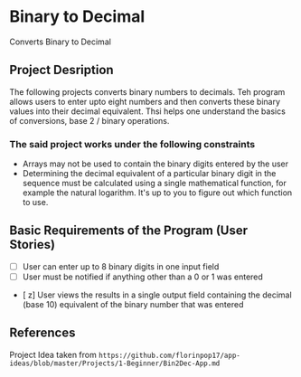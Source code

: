 # Binary to Decimal

Converts Binary to Decimal



## Project Desription

The following projects converts binary numbers to decimals. 
Teh program allows users to enter upto eight numbers and then converts these binary values into their decimal equivalent. Thsi helps one understand the basics of conversions, base 2 / binary operations.



### The said project works under the following constraints
- Arrays may not be used to contain the binary digits entered by the user
- Determining the decimal equivalent of a particular binary digit in the sequence must be calculated using a single mathematical function, for example the natural logarithm. It's up to you to figure out which function to use.



## Basic Requirements of the Program (User Stories)

- [ ] User can enter up to 8 binary digits in one input field
- [ ] User must be notified if anything other than a 0 or 1 was entered
- [ z] User views the results in a single output field containing the decimal (base 10) equivalent of the binary number that was entered



## References

Project Idea taken from `https://github.com/florinpop17/app-ideas/blob/master/Projects/1-Beginner/Bin2Dec-App.md`